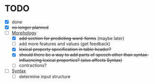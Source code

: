 # TODO

- [x] done
- [x] ~~no longer planned~~
- [ ] [Morphology](morphology.php)
  - [x] ~~add section for predicting word-forms~~ (maybe later)
  - [ ] add more features and values (get feedback)
  - [x] ~~lexical property specification in table header?~~
  - [x] ~~should there be a way to add parts of speech other than syntax-influencing lexical properties? (also affects Syntax)~~
  - [ ] contractions?
- [ ] [Syntax](syntax.php)
  - [ ] determine input structure
